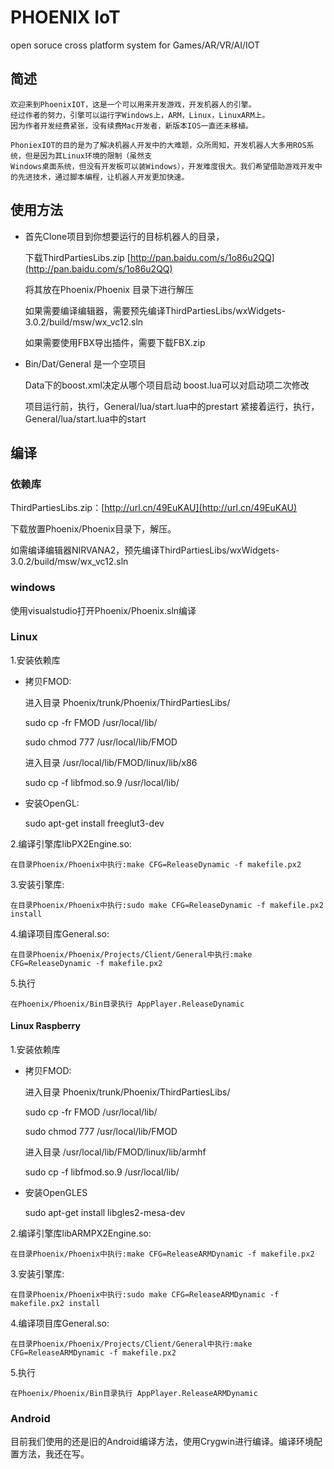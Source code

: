 # PHOENIX IoT
open soruce cross platform system for Games/AR/VR/AI/IOT

## 简述

	欢迎来到PhoenixIOT，这是一个可以用来开发游戏，开发机器人的引擎。
	经过作者的努力，引擎可以运行字Windows上，ARM，Linux，LinuxARM上。
	因为作者开发经费紧张，没有续费Mac开发者，新版本IOS一直还未移植。

	PhoniexIOT的目的是为了解决机器人开发中的大难题，众所周知，开发机器人大多用ROS系统，但是因为其Linux环境的限制（虽然支	
	Windows桌面系统，但没有开发板可以装Windows），开发难度很大。我们希望借助游戏开发中的先进技术，通过脚本编程，让机器人开发更加快速。

## 使用方法


- 首先Clone项目到你想要运行的目标机器人的目录，

	下载ThirdPartiesLibs.zip [http://pan.baidu.com/s/1o86u2QQ](http://pan.baidu.com/s/1o86u2QQ)
	
	将其放在Phoenix/Phoenix 目录下进行解压
	
	如果需要编译编辑器，需要预先编译ThirdPartiesLibs/wxWidgets-3.0.2/build/msw/wx_vc12.sln
	
	如果需要使用FBX导出插件，需要下载FBX.zip 

- Bin/Dat/General 是一个空项目

	Data下的boost.xml决定从哪个项目启动
	boost.lua可以对启动项二次修改
	
	项目运行前，执行，General/lua/start.lua中的prestart
	紧接着运行，执行，General/lua/start.lua中的start

## 编译

### 依赖库

ThirdPartiesLibs.zip：[http://url.cn/49EuKAU](http://url.cn/49EuKAU)

下载放置Phoenix/Phoenix目录下，解压。

如需编译编辑器NIRVANA2，预先编译ThirdPartiesLibs/wxWidgets-3.0.2/build/msw/wx_vc12.sln

### windows

使用visualstudio打开Phoenix/Phoenix.sln编译

### Linux

1.安装依赖库

- 	拷贝FMOD:

	进入目录 Phoenix/trunk/Phoenix/ThirdPartiesLibs/

	sudo cp -fr FMOD /usr/local/lib/ 

	sudo chmod 777 /usr/local/lib/FMOD
	
	进入目录 /usr/local/lib/FMOD/linux/lib/x86

	sudo cp -f libfmod.so.9 /usr/local/lib/

- 	安装OpenGL:

	sudo apt-get install freeglut3-dev

2.编译引擎库libPX2Engine.so:

	在目录Phoenix/Phoenix中执行:make CFG=ReleaseDynamic -f makefile.px2

3.安装引擎库:

	在目录Phoenix/Phoenix中执行:sudo make CFG=ReleaseDynamic -f makefile.px2 install

4.编译项目库General.so:

	在目录Phoenix/Phoenix/Projects/Client/General中执行:make CFG=ReleaseDynamic -f makefile.px2

5.执行
	
	在Phoenix/Phoenix/Bin目录执行 AppPlayer.ReleaseDynamic
	
#### Linux Raspberry

1.安装依赖库

	
- 拷贝FMOD:

	进入目录 Phoenix/trunk/Phoenix/ThirdPartiesLibs/

	sudo cp -fr FMOD /usr/local/lib/ 

	sudo chmod 777 /usr/local/lib/FMOD
	
	进入目录 /usr/local/lib/FMOD/linux/lib/armhf

	sudo cp -f libfmod.so.9 /usr/local/lib/

- 	安装OpenGLES
	
	sudo apt-get install libgles2-mesa-dev

2.编译引擎库libARMPX2Engine.so:

	在目录Phoenix/Phoenix中执行:make CFG=ReleaseARMDynamic -f makefile.px2

3.安装引擎库:

	在目录Phoenix/Phoenix中执行:sudo make CFG=ReleaseARMDynamic -f makefile.px2 install

4.编译项目库General.so:

	在目录Phoenix/Phoenix/Projects/Client/General中执行:make CFG=ReleaseARMDynamic -f makefile.px2


5.执行
	
	在Phoenix/Phoenix/Bin目录执行 AppPlayer.ReleaseARMDynamic

### Android

目前我们使用的还是旧的Android编译方法，使用Crygwin进行编译。编译环境配置方法，我还在写。


